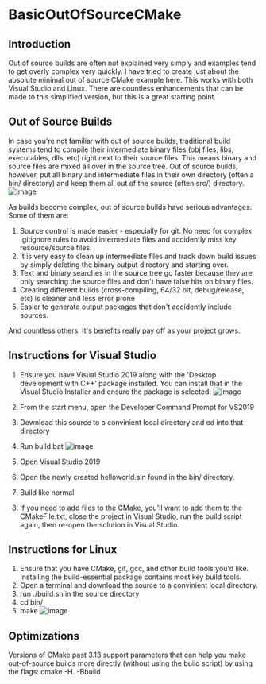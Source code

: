# BasicOutOfSourceCMake

## Introduction
Out of source builds are often not explained very simply and examples tend to get overly complex very quickly. I have tried to create just about the absolute minimal out of source CMake example here. This works with both Visual Studio and Linux. There are countless enhancements that can be made to this simplified version, but this is a great starting point.

## Out of Source Builds
In case you're not familiar with out of source builds, traditional build systems tend to compile their intermediate binary files (obj files, libs, executables, dlls, etc) right next to their source files. This means binary and source files are mixed all over in the source tree. Out of source builds, however, put all binary and intermediate files in their own directory (often a bin/ directory) and keep them all out of the source (often src/) directory.  
![image](https://user-images.githubusercontent.com/11483217/118408935-c5ef0100-b63c-11eb-9bcc-49f0666f5c02.png)

As builds become complex, out of source builds have serious advantages. Some of them are:
1. Source control is made easier - especially for git. No need for complex .gitignore rules to avoid intermediate files and accidently miss key resource/source files.
2. It is very easy to clean up intermediate files and track down build issues by simply deleting the binary output directory and starting over.
3. Text and binary searches in the source tree go faster because they are only searching the source files and don't have false hits on binary files.
4. Creating different builds (cross-compiling, 64/32 bit, debug/release, etc) is cleaner and less error prone 
5. Easier to generate output packages that don't accidently include sources.

And countless others. It's benefits really pay off as your project grows.


## Instructions for Visual Studio
1. Ensure you have Visual Studio 2019 along with the 'Desktop development with C++' package installed. You can install that in the Visual Studio Installer and ensure the package is selected:
![image](https://user-images.githubusercontent.com/11483217/118386182-71ab3900-b5ca-11eb-854f-85b6a7d57f69.png)

2. From the start menu, open the Developer Command Prompt for VS2019
3. Download this source to a convinient local directory and cd into that directory
4. Run build.bat
![image](https://user-images.githubusercontent.com/11483217/118386271-26ddf100-b5cb-11eb-95d9-0447ae697b2b.png)
5. Open Visual Studio 2019
6. Open the newly created helloworld.sln found in the bin/ directory. 
7. Build like normal
8. If you need to add files to the CMake, you'll want to add them to the CMakeFile.txt, close the project in Visual Studio, run the build script again, then re-open the solution in Visual Studio.

## Instructions for Linux
1. Ensure that you have CMake, git, gcc, and other build tools you'd like. Installing the build-essential package contains most key build tools.
2. Open a terminal and download the source to a convinient local directory. 
3. run ./build.sh in the source directory
4. cd bin/
5. make
![image](https://user-images.githubusercontent.com/11483217/118386467-7ffa5480-b5cc-11eb-84d9-9b85937e7919.png)

## Optimizations
Versions of CMake past 3.13 support parameters that can help you make out-of-source builds more directly (without using the build script) by using the flags:
cmake -H. -Bbuild 
